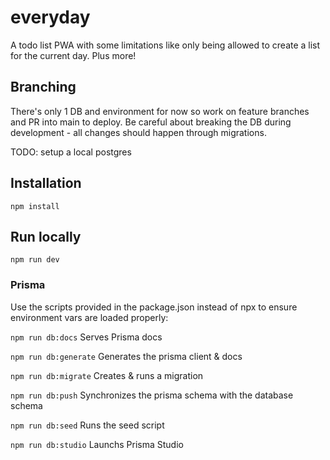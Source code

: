 # everyday

A todo list PWA with some limitations like only being allowed to create a list for the current day. Plus more!

## Branching

There's only 1 DB and environment for now so work on feature branches and PR into main to deploy. Be careful about breaking the DB during development - all changes should happen through migrations.

TODO: setup a local postgres

## Installation

```
npm install
```

## Run locally

```
npm run dev
```

### Prisma

Use the scripts provided in the package.json instead of npx to ensure environment vars are loaded properly:

`npm run db:docs` Serves Prisma docs

`npm run db:generate` Generates the prisma client & docs

`npm run db:migrate` Creates & runs a migration

`npm run db:push` Synchronizes the prisma schema with the database schema

`npm run db:seed` Runs the seed script

`npm run db:studio` Launchs Prisma Studio
